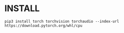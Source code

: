 # INSTALL

    pip3 install torch torchvision torchaudio --index-url https://download.pytorch.org/whl/cpu


